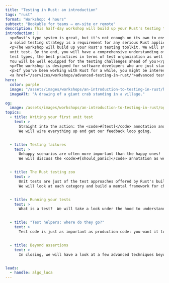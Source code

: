 ```yaml
---
title: "Testing in Rust: an introduction"
tags: "rust"
format: "Workshop: 4 hours"
subtext: "Bookable for teams – on-site or remote"
description: This half-day workshop will build up your Rust's testing toolkit. We will start from scratch, with your first unit test. By the end, you will have a comprehensive understanding of the available test types, the best practices in terms of test organization as well as their runtime implications.
introduction: |
  <p>Rust's type system is great, but it's not enough on its own to ensure correctness: 
  a solid testing strategy is a requirement for any serious Rust application.</p>
  <p>The workshop will build up your Rust's testing toolkit. We will start from scratch, with your first
  unit test. By the end, you will have a comprehensive understanding of the available 
  test types, the best practices in terms of test organization as well as their runtime implications.
  You will be well equipped for the testing challenges ahead of you!</p>
  <p>The workshop is designed for software developers who are just starting their Rust journey.</p>
  <p>If you've been working with Rust for a while, you might be interested instead in our 
  <a href="/services/workshops/advanced-testing-in-rust/">advanced testing workshop</a>.</p>
hero:
  color: purple
  image: "/assets/images/workshops/an-introduction-to-testing-in-rust/header-background.jpg"
  imageAlt: "A drawing of a giant crab standing in a village."

og:
  image: /assets/images/workshops/an-introduction-to-testing-in-rust/og-image.jpg
topics:
  - title: Writing your first unit test
    text: >
      Straight into the action: the <code>#[test]</code> annotation and  basic assertions!  
      We will wire everything up and get our feedback loop going.


  - title: Testing failures
    text: >
      Unhappy scenarios are often more important than the happy ones!  
      We will discuss the <code>#[should_panic]</code> annotation as well as  the tradeoffs of returning a <code>Result</code> from your tests.


  - title: The Rust testing zoo
    text: >
      Unit tests are just of the test approaches offered by Rust's built-in testing framework—we have integration and doc tests too.  
      We will look at each category and build a mental framework for choosing  the correct testing technique in each context.


  - title: Running your tests
    text: >
      What is a test?  We will take a look under the hood to understand how the Rust built-in testing framework is actually implemented. Armed with this knowledge, we will explore the runtime implications of different approaches for test organisation. We will also cover alternative test  runners, such as <code>cargo-nextest</code>.


  - title: "Test helpers: where do they go?"
    text: >
      Test code is just as important as production code: you want it to be terse and clearly communicate what is being tested. If you follow this philosophy, you'll soon be trying to extract common logic into test helpers: where should they be located? We will cover the different strategies available (test modules, feature gate, helper crate) and their trade-offs.


  - title: Beyond assertions
    text: >
      In closing, we will have a look at a few advanced techniques beyond the  standard toolkit: snapshot testing (<code>insta</code>) and property-based testing (<code>quickcheck</code>).


leads:
  - handle: algo_luca
---
```


<!--break-->
